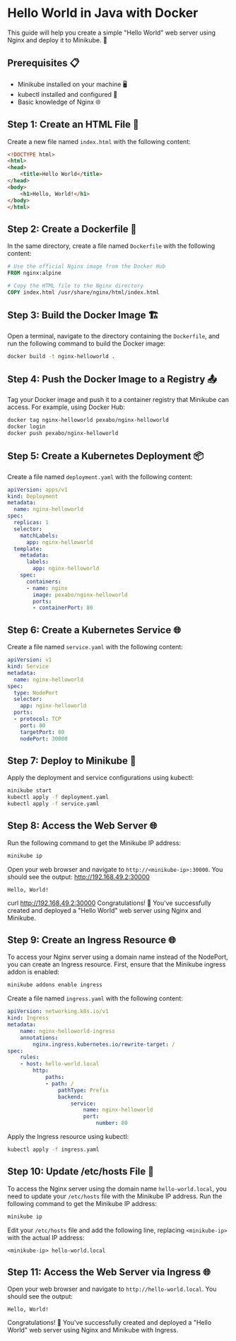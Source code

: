 # Hello World in Java with Docker
This guide will help you create a simple "Hello World" web server using Nginx and deploy it to Minikube. 🚀

## Prerequisites 📋

- Minikube installed on your machine 🖥️
- kubectl installed and configured 🔧
- Basic knowledge of Nginx 🌐

## Step 1: Create an HTML File 📄

Create a new file named `index.html` with the following content:

```html
<!DOCTYPE html>
<html>
<head>
    <title>Hello World</title>
</head>
<body>
    <h1>Hello, World!</h1>
</body>
</html>
```

## Step 2: Create a Dockerfile 🐳

In the same directory, create a file named `Dockerfile` with the following content:

```Dockerfile
# Use the official Nginx image from the Docker Hub
FROM nginx:alpine

# Copy the HTML file to the Nginx directory
COPY index.html /usr/share/nginx/html/index.html
```

## Step 3: Build the Docker Image 🏗️

Open a terminal, navigate to the directory containing the `Dockerfile`, and run the following command to build the Docker image:

```sh
docker build -t nginx-helloworld .
```

## Step 4: Push the Docker Image to a Registry 📤

Tag your Docker image and push it to a container registry that Minikube can access. For example, using Docker Hub:

```sh
docker tag nginx-helloworld pexabo/nginx-helloworld
docker login
docker push pexabo/nginx-helloworld
```

## Step 5: Create a Kubernetes Deployment 📦

Create a file named `deployment.yaml` with the following content:

```yaml
apiVersion: apps/v1
kind: Deployment
metadata:
  name: nginx-helloworld
spec:
  replicas: 1
  selector:
    matchLabels:
      app: nginx-helloworld
  template:
    metadata:
      labels:
        app: nginx-helloworld
    spec:
      containers:
      - name: nginx
        image: pexabo/nginx-helloworld
        ports:
        - containerPort: 80
```

## Step 6: Create a Kubernetes Service 🌐

Create a file named `service.yaml` with the following content:

```yaml
apiVersion: v1
kind: Service
metadata:
  name: nginx-helloworld
spec:
  type: NodePort
  selector:
    app: nginx-helloworld
  ports:
  - protocol: TCP
    port: 80
    targetPort: 80
    nodePort: 30000
```

## Step 7: Deploy to Minikube 🚀

Apply the deployment and service configurations using kubectl:

```sh
minikube start
kubectl apply -f deployment.yaml
kubectl apply -f service.yaml
```

## Step 8: Access the Web Server 🌐

Run the following command to get the Minikube IP address:

```sh
minikube ip
```

Open your web browser and navigate to `http://<minikube-ip>:30000`. You should see the output:
http://192.168.49.2:30000
```
Hello, World!
```
curl http://192.168.49.2:30000
Congratulations! 🎉 You've successfully created and deployed a "Hello World" web server using Nginx and Minikube.

## Step 9: Create an Ingress Resource 🌐

To access your Nginx server using a domain name instead of the NodePort, you can create an Ingress resource. First, ensure that the Minikube ingress addon is enabled:

```sh
minikube addons enable ingress
```

Create a file named `ingress.yaml` with the following content:

```yaml
apiVersion: networking.k8s.io/v1
kind: Ingress
metadata:
    name: nginx-helloworld-ingress
    annotations:
        nginx.ingress.kubernetes.io/rewrite-target: /
spec:
    rules:
    - host: hello-world.local
        http:
            paths:
            - path: /
                pathType: Prefix
                backend:
                    service:
                        name: nginx-helloworld
                        port:
                            number: 80
```

Apply the Ingress resource using kubectl:

```sh
kubectl apply -f ingress.yaml
```

## Step 10: Update /etc/hosts File 📝

To access the Nginx server using the domain name `hello-world.local`, you need to update your `/etc/hosts` file with the Minikube IP address. Run the following command to get the Minikube IP address:

```sh
minikube ip
```

Edit your `/etc/hosts` file and add the following line, replacing `<minikube-ip>` with the actual IP address:

```plaintext
<minikube-ip> hello-world.local
```

## Step 11: Access the Web Server via Ingress 🌐

Open your web browser and navigate to `http://hello-world.local`. You should see the output:

```
Hello, World!
```

Congratulations! 🎉 You've successfully created and deployed a "Hello World" web server using Nginx and Minikube with Ingress.
